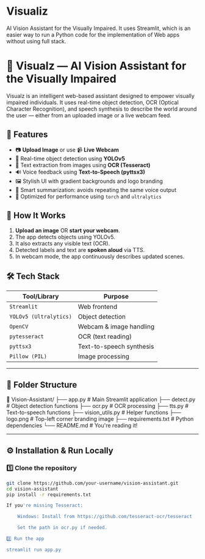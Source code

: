 # Visualiz
AI Vision Assistant for the Visually Impaired. It uses Streamlit, which is an easier way to run a Python code for the implementation of Web apps without using full stack.

# 🧠 Visualz — AI Vision Assistant for the Visually Impaired

Visualz is an intelligent web-based assistant designed to empower visually impaired individuals. It uses real-time object detection, OCR (Optical Character Recognition), and speech synthesis to describe the world around the user — either from an uploaded image or a live webcam feed.

## 🌟 Features

- 📷 **Upload Image** or use 📹 **Live Webcam**
- 🎯 Real-time object detection using **YOLOv5**
- 🧾 Text extraction from images using **OCR (Tesseract)**
- 🔊 Voice feedback using **Text-to-Speech (pyttsx3)**
- 🖼️ Stylish UI with gradient backgrounds and logo branding
- 🧠 Smart summarization: avoids repeating the same voice output
- 🧪 Optimized for performance using `torch` and `ultralytics`

## 🚀 How It Works

1. **Upload an image** OR **start your webcam**.
2. The app detects objects using YOLOv5.
3. It also extracts any visible text (OCR).
4. Detected labels and text are **spoken aloud** via TTS.
5. In webcam mode, the app continuously describes updated scenes.

## 🛠️ Tech Stack

| Tool/Library      | Purpose                     |
|-------------------|-----------------------------|
| `Streamlit`       | Web frontend                |
| `YOLOv5 (Ultralytics)` | Object detection        |
| `OpenCV`          | Webcam & image handling     |
| `pytesseract`     | OCR (text reading)          |
| `pyttsx3`         | Text-to-speech synthesis    |
| `Pillow (PIL)`    | Image processing            |

---

## 📂 Folder Structure

📁 Vision-Assistant/
├── app.py # Main Streamlit application
├── detect.py # Object detection functions
├── ocr.py # OCR processing
├── tts.py # Text-to-speech functions
├── vision_utils.py # Helper functions
├── logo.png # Top-left corner branding image
├── requirements.txt # Python dependencies
└── README.md # You're reading it!


---

## ⚙️ Installation & Run Locally

### 1️⃣ Clone the repository

```bash
git clone https://github.com/your-username/vision-assistant.git
cd vision-assistant
pip install -r requirements.txt

If you're missing Tesseract:

    Windows: Install from https://github.com/tesseract-ocr/tesseract

    Set the path in ocr.py if needed.

3️⃣ Run the app

streamlit run app.py
